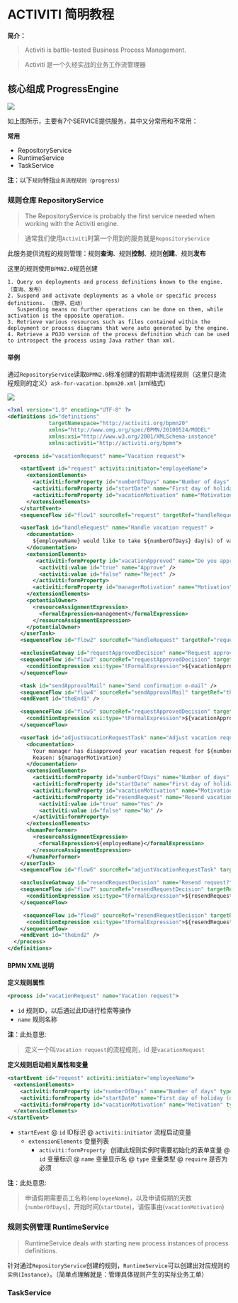 # ACTIVITI 简明教程

**简介：**

> Activiti is battle-tested Business Process Management.

> Activiti 是一个久经实战的业务工作流管理器

## 核心组成 ProgressEngine

<img src="file:///D:/software/activiti-5.22.0/docs/userguide/images/api.services.png"/>

如上图所示，主要有7个SERVICE提供服务，其中又分常用和不常用：

**常用**

- RepositoryService
- RuntimeService
- TaskService

**注**：以下`规则`特指`业务流程规则（progress）`

### 规则仓库 RepositoryService

> The RepositoryService is probably the first service needed when working with the Activiti engine.

> 通常我们使用`Activiti`时第一个用到的服务就是`RepositoryService`

此服务提供流程的规则管理：规则**查询**、规则**控制**、规则**创建**、规则**发布**

这里的规则使用`BPMN2.0`规范创建

```
1. Query on deployments and process definitions known to the engine. （查询、发布）
2. Suspend and activate deployments as a whole or specific process definitions. （暂停、启动）
   Suspending means no further operations can be done on them, while activation is the opposite operation.
3. Retrieve various resources such as files contained within the deployment or process diagrams that were auto generated by the engine.
4. Retrieve a POJO version of the process definition which can be used to introspect the process using Java rather than xml.
```
#### 举例

通过`RepositoryService`读取`BPMN2.0`标准创建的假期申请流程规则（这里只是流程规则的定义）`ask-for-vacation.bpmn20.xml` (xml格式)

<img src="file:///D:/software/activiti-5.22.0/docs/userguide/images/api.vacationRequest.png" />

```xml
<?xml version="1.0" encoding="UTF-8" ?>
<definitions id="definitions"
             targetNamespace="http://activiti.org/bpmn20"
             xmlns="http://www.omg.org/spec/BPMN/20100524/MODEL"
             xmlns:xsi="http://www.w3.org/2001/XMLSchema-instance"
             xmlns:activiti="http://activiti.org/bpmn">

  <process id="vacationRequest" name="Vacation request">

    <startEvent id="request" activiti:initiator="employeeName">
      <extensionElements>
        <activiti:formProperty id="numberOfDays" name="Number of days" type="long" value="1" required="true"/>
        <activiti:formProperty id="startDate" name="First day of holiday (dd-MM-yyy)" datePattern="dd-MM-yyyy hh:mm" type="date" required="true" />
        <activiti:formProperty id="vacationMotivation" name="Motivation" type="string" />
      </extensionElements>
    </startEvent>
    <sequenceFlow id="flow1" sourceRef="request" targetRef="handleRequest" />

    <userTask id="handleRequest" name="Handle vacation request" >
      <documentation>
        ${employeeName} would like to take ${numberOfDays} day(s) of vacation (Motivation: ${vacationMotivation}).
      </documentation>
      <extensionElements>
         <activiti:formProperty id="vacationApproved" name="Do you approve this vacation" type="enum" required="true">
          <activiti:value id="true" name="Approve" />
          <activiti:value id="false" name="Reject" />
        </activiti:formProperty>
        <activiti:formProperty id="managerMotivation" name="Motivation" type="string" />
      </extensionElements>
      <potentialOwner>
        <resourceAssignmentExpression>
          <formalExpression>management</formalExpression>
        </resourceAssignmentExpression>
      </potentialOwner>
    </userTask>
    <sequenceFlow id="flow2" sourceRef="handleRequest" targetRef="requestApprovedDecision" />

    <exclusiveGateway id="requestApprovedDecision" name="Request approved?" />
    <sequenceFlow id="flow3" sourceRef="requestApprovedDecision" targetRef="sendApprovalMail">
      <conditionExpression xsi:type="tFormalExpression">${vacationApproved == 'true'}</conditionExpression>
    </sequenceFlow>

    <task id="sendApprovalMail" name="Send confirmation e-mail" />
    <sequenceFlow id="flow4" sourceRef="sendApprovalMail" targetRef="theEnd1" />
    <endEvent id="theEnd1" />

    <sequenceFlow id="flow5" sourceRef="requestApprovedDecision" targetRef="adjustVacationRequestTask">
      <conditionExpression xsi:type="tFormalExpression">${vacationApproved == 'false'}</conditionExpression>
    </sequenceFlow>

    <userTask id="adjustVacationRequestTask" name="Adjust vacation request">
      <documentation>
        Your manager has disapproved your vacation request for ${numberOfDays} days.
        Reason: ${managerMotivation}
      </documentation>
      <extensionElements>
        <activiti:formProperty id="numberOfDays" name="Number of days" value="${numberOfDays}" type="long" required="true"/>
        <activiti:formProperty id="startDate" name="First day of holiday (dd-MM-yyy)" value="${startDate}" datePattern="dd-MM-yyyy hh:mm" type="date" required="true" />
        <activiti:formProperty id="vacationMotivation" name="Motivation" value="${vacationMotivation}" type="string" />
        <activiti:formProperty id="resendRequest" name="Resend vacation request to manager?" type="enum" required="true">
          <activiti:value id="true" name="Yes" />
          <activiti:value id="false" name="No" />
        </activiti:formProperty>
      </extensionElements>
      <humanPerformer>
        <resourceAssignmentExpression>
          <formalExpression>${employeeName}</formalExpression>
        </resourceAssignmentExpression>
      </humanPerformer>
    </userTask>
    <sequenceFlow id="flow6" sourceRef="adjustVacationRequestTask" targetRef="resendRequestDecision" />

    <exclusiveGateway id="resendRequestDecision" name="Resend request?" />
    <sequenceFlow id="flow7" sourceRef="resendRequestDecision" targetRef="handleRequest">
      <conditionExpression xsi:type="tFormalExpression">${resendRequest == 'true'}</conditionExpression>
    </sequenceFlow>

     <sequenceFlow id="flow8" sourceRef="resendRequestDecision" targetRef="theEnd2">
      <conditionExpression xsi:type="tFormalExpression">${resendRequest == 'false'}</conditionExpression>
    </sequenceFlow>
    <endEvent id="theEnd2" />
  </process>
</definitions>

```
#### BPMN XML说明

**定义规则属性**

```xml
<process id="vacationRequest" name="Vacation request">
```
- `id` 规则ID，以后通过此ID进行检索等操作
- `name`  规则名称

**注**：此处意思:

> 定义一个叫`Vacation request`的流程规则，id 是`vacationRequest`

**定义规则启动相关属性和变量**

```xml
<startEvent id="request" activiti:initiator="employeeName">
  <extensionElements>
    <activiti:formProperty id="numberOfDays" name="Number of days" type="long" value="1" required="true"/>
    <activiti:formProperty id="startDate" name="First day of holiday (dd-MM-yyy)" datePattern="dd-MM-yyyy hh:mm" type="date" required="true" />
    <activiti:formProperty id="vacationMotivation" name="Motivation" type="string" />
  </extensionElements>
</startEvent>
```
- `startEvent`
    @ `id` ID标识
    @ `activiti:initiator` 流程启动变量
    - `extensionElements` 变量列表
        - `activiti:formProperty ` 创建此规则实例时需要初始化的表单变量
        @ `id` 变量标识
        @ `name` 变量显示名
        @ `type` 变量类型
        @ `require` 是否为必须

**注**：此处意思:

> 申请假期需要员工名称(`employeeName`)，以及申请假期的天数(`numberOfDays`)，开始时间(`startDate`)，请假事由(`vacationMotivation`)

### 规则实例管理 RuntimeService

>  RuntimeService  deals with starting new process instances of process definitions.

针对通过`RepositoryService`创建的规则，`RuntimeService`可以创建出对应规则的`实例(Instance)`。（简单点理解就是：管理具体规则产生的实际业务工单）

### TaskService
